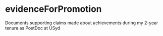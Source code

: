 # evidenceForPromotion
Documents supporting claims made about achievements during my 2-year tenure as PostDoc at USyd
